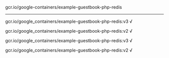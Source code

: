 gcr.io/google-containers/example-guestbook-php-redis 

----
gcr.io/google_containers/example-guestbook-php-redis:v3 √

gcr.io/google_containers/example-guestbook-php-redis:v2 √

gcr.io/google_containers/example-guestbook-php-redis:v3 √

gcr.io/google_containers/example-guestbook-php-redis:v2 √

